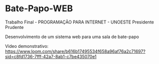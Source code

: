 # Bate-Papo-WEB
Trabalho Final - PROGRAMAÇÃO PARA INTERNET - UNOESTE Presidente Prudente

Desenvolvimento de um sistema web para uma sala de bate-papo

Video demonstrativo: https://www.loom.com/share/b616b17495534f658a96af76a2c71697?sid=c8fd1736-7fff-42a7-8ab1-c7be435070e1
